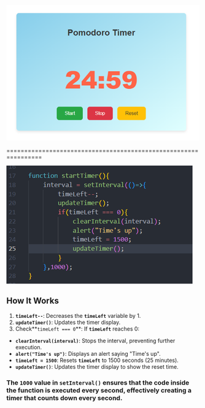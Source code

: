 ![alt text](image-1.png)

================================================================

![alt text](image.png)

## How It Works

1) **`timeLeft--`**: Decreases the **`timeLeft`** variable by 1.
2) **`updateTimer()`**: Updates the timer display.
3) Check**`timeLeft === 0`**: If **`timeLeft`** reaches 0:

- **`clearInterval(interval)`**: Stops the interval, preventing further execution.
- **`alert("Time's up")`**: Displays an alert saying "Time's up".
- **`timeLeft = 1500`**: Resets **`timeLeft`** to 1500 seconds (25 minutes).
- **`updateTimer()`**: Updates the timer display to show the reset time.

### The **`1000`** value in **`setInterval()`** ensures that the code inside the function is executed every second, effectively creating a timer that counts down every second.

